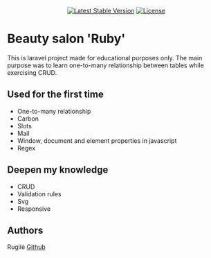 <p align="center">
<a href="https://packagist.org/packages/laravel/framework"><img src="https://img.shields.io/packagist/v/laravel/framework" alt="Latest Stable Version"></a>
<a href="https://packagist.org/packages/laravel/framework"><img src="https://img.shields.io/packagist/l/laravel/framework" alt="License"></a>
</p>

# Beauty salon 'Ruby'

This is laravel project made for educational purposes only. The main purpose was to learn one-to-many relationship between tables while exercising CRUD.

<!-- In this project I used Carbon for the first time as well as made slots for availible orders and enabled mail. Also deepened validation rules knowledge.

Practiced javascript, where I find out and used many window, document and element properties for the first time as well as included regex. -->
## Used for the first time

- One-to-many relationship
- Carbon
- Slots
- Mail
- Window, document and element properties in javascript
- Regex

## Deepen my knowledge

- CRUD
- Validation rules
- Svg
- Responsive

## Authors

Rugilė [Github](https://github.com/kauste)
